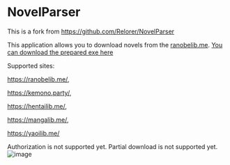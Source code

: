 # NovelParser
This is a fork from https://github.com/Relorer/NovelParser

This application allows you to download novels from the [ranobelib.me](https://ranobelib.me/). [You can download the prepared exe here](https://github.com/Samael7777/NovelParser/releases/tag/v1.0.2)

Supported sites: 

https://ranobelib.me/, 

https://kemono.party/, 

https://hentailib.me/, 

https://mangalib.me/, 

https://yaoilib.me/

Authorization is not supported yet.
Partial download is not supported yet.
![image](https://user-images.githubusercontent.com/26045342/191115639-9e0fe050-9d52-4662-b011-2a846518f831.png)
